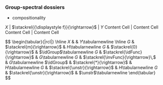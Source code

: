 ### Group-spectral dossiers

* compositionality


$X$   | $\stackrel{{\displaystyle f}}{\rightarrow}$ | $Y$
Content Cell  | Content Cell
Content Cell  | Content Cell

$$
\begin{tabular}{|rcl|}
\hline 
$X$ &  & $Y$\tabularnewline
\hline 
$G$ & $\stackrel{m}{\rightarrow}$ & $H$\tabularnewline
$G$ & $\stackrel{0}{\rightarrow}$ & $\idGroup$\tabularnewline
$G$ & $\stackrel{\idFunc}{\rightarrow}$ & $G$\tabularnewline
$G$ & $\stackrel{\invFunc}{\rightarrow}\,$ & $G$\tabularnewline
$\idGroup$ & $\stackrel{*}{\rightarrow}$ & $H$\tabularnewline
$G$ & $\stackrel{\unstr}{\rightarrow}$ & $H$\tabularnewline
$G$ & $\stackrel{\unstr}{\rightarrow}$ & $\unstr$\tabularnewline
\end{tabular}
$$